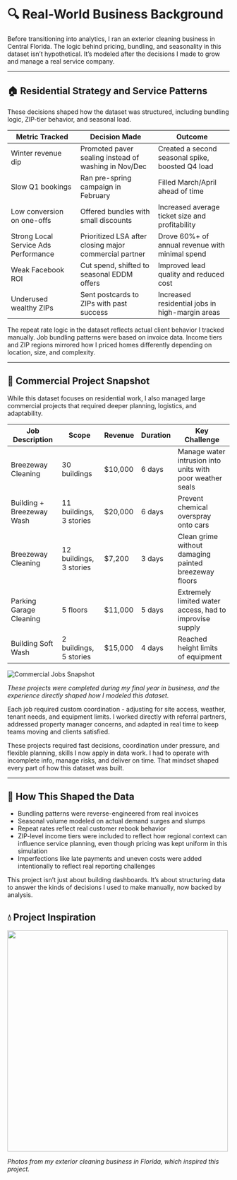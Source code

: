 # 🔍 Real-World Business Background

Before transitioning into analytics, I ran an exterior cleaning business in Central Florida. The logic behind pricing, bundling, and seasonality in this dataset isn’t hypothetical. It’s modeled after the decisions I made to grow and manage a real service company.

---

## 🏠 Residential Strategy and Service Patterns

These decisions shaped how the dataset was structured, including bundling logic, ZIP-tier behavior, and seasonal load.

| **Metric Tracked**  | **Decision Made**   | **Outcome**   |
|----------------|------------------|---------------|
| Winter revenue dip         | Promoted paver sealing instead of washing in Nov/Dec           | Created a second seasonal spike, boosted Q4 load      |
| Slow Q1 bookings      | Ran pre-spring campaign in February         | Filled March/April ahead of time        |
| Low conversion on one-offs| Offered bundles with small discounts   | Increased average ticket size and profitability      |
| Strong Local Service Ads Performance  | Prioritized LSA after closing major commercial partner   | Drove 60%+ of annual revenue with minimal spend    |
| Weak Facebook ROI  | Cut spend, shifted to seasonal EDDM offers   | Improved lead quality and reduced cost  |
| Underused wealthy ZIPs     | Sent postcards to ZIPs with past success   | Increased residential jobs in high-margin areas              |

The repeat rate logic in the dataset reflects actual client behavior I tracked manually. Job bundling patterns were based on invoice data. Income tiers and ZIP regions mirrored how I priced homes differently depending on location, size, and complexity.

---

## 🧾 Commercial Project Snapshot

While this dataset focuses on residential work, I also managed large commercial projects that required deeper planning, logistics, and adaptability.

| **Job Description**  | **Scope**   | **Revenue** | **Duration** | **Key Challenge**  |
|-----------------|-----------|-------------|--------------|------------------|
| Breezeway Cleaning     | 30 buildings           | $10,000     | 6 days       | Manage water intrusion into units with poor weather seals          |
| Building + Breezeway Wash     | 11 buildings, 3 stories| $20,000     | 6 days       | Prevent chemical overspray onto cars                               |
| Breezeway Cleaning            | 12 buildings, 3 stories| $7,200      | 3 days       | Clean grime without damaging painted breezeway floors              |
| Parking Garage Cleaning       | 5 floors               | $11,000     | 5 days       | Extremely limited water access, had to improvise supply            |
| Building Soft Wash            | 2 buildings, 5 stories | $15,000     | 4 days       | Reached height limits of equipment                                 |

![Commercial Jobs Snapshot](home_services_performance_dashboards/4_Assets/Real_World_Commercial.png)

*These projects were completed during my final year in business, and the experience directly shaped how I modeled this dataset.*

Each job required custom coordination - adjusting for site access, weather, tenant needs, and equipment limits. I worked directly with referral partners, addressed property manager concerns, and adapted in real time to keep teams moving and clients satisfied.

These projects required fast decisions, coordination under pressure, and flexible planning, skills I now apply in data work. I had to operate with incomplete info, manage risks, and deliver on time. That mindset shaped every part of how this dataset was built.

---

## 🧠 How This Shaped the Data

- Bundling patterns were reverse-engineered from real invoices
- Seasonal volume modeled on actual demand surges and slumps
- Repeat rates reflect real customer rebook behavior
- ZIP-level income tiers were included to reflect how regional context can influence service planning, even though pricing was kept uniform in this simulation
- Imperfections like late payments and uneven costs were added intentionally to reflect real reporting challenges

This project isn’t just about building dashboards. It’s about structuring data to answer the kinds of decisions I used to make manually, now backed by analysis.

## 💧 Project Inspiration
<img src="https://raw.githubusercontent.com/jamesgiff5/home_services_performance_dashboards/refs/heads/main/4_Assets/exterior_cleaning_business.png" width="500px" />

*Photos from my exterior cleaning business in Florida, which inspired this project.*